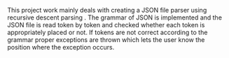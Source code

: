 This project work mainly deals with creating a JSON file parser using recursive descent parsing . The grammar of JSON is implemented and the JSON file is read token by token and checked whether each token is appropriately placed or not. If tokens are not correct according to the grammar proper exceptions are thrown which lets the user know the position where the exception occurs.

